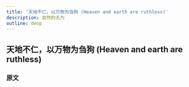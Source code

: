 ```yaml
---
title: '天地不仁，以万物为刍狗 (Heaven and earth are ruthless)'
description: 自然的无为
outline: deep
---
```


## 天地不仁，以万物为刍狗 (Heaven and earth are ruthless)

### 原文

